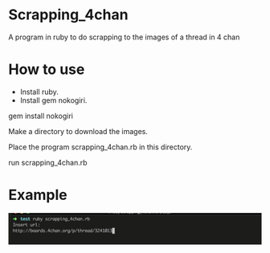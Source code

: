 # Scrapping_4chan
A program in ruby to do scrapping to the images of a thread in 4 chan

# How to use
- Install ruby.
- Install gem nokogiri.

gem install nokogiri

Make a directory to download the images.

Place the program scrapping_4chan.rb in this directory.

run scrapping_4chan.rb

# Example

![example](https://github.com/Mature2010/Scrapping_4chan/blob/master/example.png)
